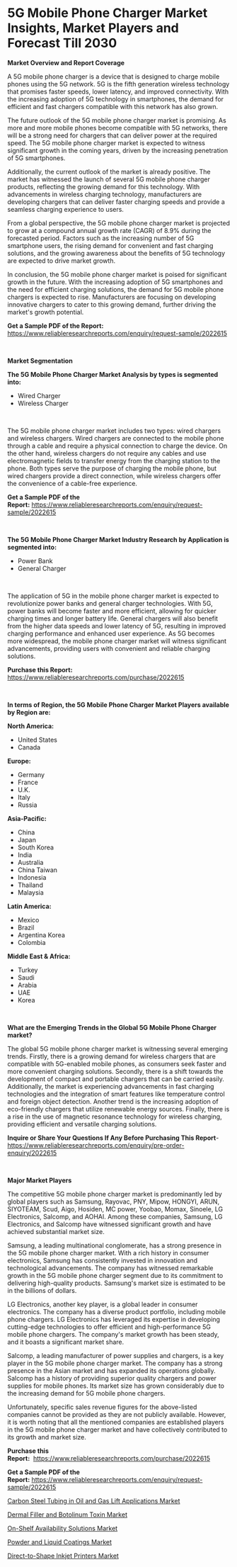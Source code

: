 <p><h1>5G Mobile Phone Charger Market Insights, Market Players and Forecast Till 2030</h1></p><p><strong>Market Overview and Report Coverage</strong></p>
<p><p>A 5G mobile phone charger is a device that is designed to charge mobile phones using the 5G network. 5G is the fifth generation wireless technology that promises faster speeds, lower latency, and improved connectivity. With the increasing adoption of 5G technology in smartphones, the demand for efficient and fast chargers compatible with this network has also grown.</p><p>The future outlook of the 5G mobile phone charger market is promising. As more and more mobile phones become compatible with 5G networks, there will be a strong need for chargers that can deliver power at the required speed. The 5G mobile phone charger market is expected to witness significant growth in the coming years, driven by the increasing penetration of 5G smartphones.</p><p>Additionally, the current outlook of the market is already positive. The market has witnessed the launch of several 5G mobile phone charger products, reflecting the growing demand for this technology. With advancements in wireless charging technology, manufacturers are developing chargers that can deliver faster charging speeds and provide a seamless charging experience to users.</p><p>From a global perspective, the 5G mobile phone charger market is projected to grow at a compound annual growth rate (CAGR) of 8.9% during the forecasted period. Factors such as the increasing number of 5G smartphone users, the rising demand for convenient and fast charging solutions, and the growing awareness about the benefits of 5G technology are expected to drive market growth.</p><p>In conclusion, the 5G mobile phone charger market is poised for significant growth in the future. With the increasing adoption of 5G smartphones and the need for efficient charging solutions, the demand for 5G mobile phone chargers is expected to rise. Manufacturers are focusing on developing innovative chargers to cater to this growing demand, further driving the market's growth potential.</p></p>
<p><strong>Get a Sample PDF of the Report:</strong> <a href="https://www.reliableresearchreports.com/enquiry/request-sample/2022615">https://www.reliableresearchreports.com/enquiry/request-sample/2022615</a></p>
<p>&nbsp;</p>
<p><strong>Market Segmentation</strong></p>
<p><strong>The 5G Mobile Phone Charger Market Analysis by types is segmented into:</strong></p>
<p><ul><li>Wired Charger</li><li>Wireless Charger</li></ul></p>
<p>&nbsp;</p>
<p><p>The 5G mobile phone charger market includes two types: wired chargers and wireless chargers. Wired chargers are connected to the mobile phone through a cable and require a physical connection to charge the device. On the other hand, wireless chargers do not require any cables and use electromagnetic fields to transfer energy from the charging station to the phone. Both types serve the purpose of charging the mobile phone, but wired chargers provide a direct connection, while wireless chargers offer the convenience of a cable-free experience.</p></p>
<p><strong>Get a Sample PDF of the Report:</strong>&nbsp;<a href="https://www.reliableresearchreports.com/enquiry/request-sample/2022615">https://www.reliableresearchreports.com/enquiry/request-sample/2022615</a></p>
<p>&nbsp;</p>
<p><strong>The 5G Mobile Phone Charger Market Industry Research by Application is segmented into:</strong></p>
<p><ul><li>Power Bank</li><li>General Charger</li></ul></p>
<p>&nbsp;</p>
<p><p>The application of 5G in the mobile phone charger market is expected to revolutionize power banks and general charger technologies. With 5G, power banks will become faster and more efficient, allowing for quicker charging times and longer battery life. General chargers will also benefit from the higher data speeds and lower latency of 5G, resulting in improved charging performance and enhanced user experience. As 5G becomes more widespread, the mobile phone charger market will witness significant advancements, providing users with convenient and reliable charging solutions.</p></p>
<p><strong>Purchase this Report:</strong>&nbsp; <a href="https://www.reliableresearchreports.com/purchase/2022615">https://www.reliableresearchreports.com/purchase/2022615</a></p>
<p>&nbsp;</p>
<p><strong>In terms of Region, the 5G Mobile Phone Charger Market Players available by Region are:</strong></p>
<p>
    <p> <strong> North America: </strong>
        <ul>
            <li>United States</li>
            <li>Canada</li>
        </ul>
        </p> 
    <p> <strong> Europe: </strong>
        <ul>
            <li>Germany</li>
            <li>France</li>
            <li>U.K.</li>
            <li>Italy</li>
            <li>Russia</li>
        </ul>
        </p> 
    <p> <strong> Asia-Pacific: </strong>
        <ul>
            <li>China</li>
            <li>Japan</li>
            <li>South Korea</li>
            <li>India</li>
            <li>Australia</li>
            <li>China Taiwan</li>
            <li>Indonesia</li>
            <li>Thailand</li>
            <li>Malaysia</li>
        </ul>
        </p> 
    <p> <strong> Latin America: </strong>
        <ul>
            <li>Mexico</li>
            <li>Brazil</li>
            <li>Argentina Korea</li>
            <li>Colombia</li>
        </ul>
        </p> 
    <p> <strong> Middle East & Africa: </strong>
        <ul>
            <li>Turkey</li>
            <li>Saudi</li>
            <li>Arabia</li>
            <li>UAE</li>
            <li>Korea</li>
        </ul>
    </p>
    </p>
<p>&nbsp;</p>
<p><strong>What are the Emerging Trends in the Global 5G Mobile Phone Charger market?</strong></p>
<p><p>The global 5G mobile phone charger market is witnessing several emerging trends. Firstly, there is a growing demand for wireless chargers that are compatible with 5G-enabled mobile phones, as consumers seek faster and more convenient charging solutions. Secondly, there is a shift towards the development of compact and portable chargers that can be carried easily. Additionally, the market is experiencing advancements in fast charging technologies and the integration of smart features like temperature control and foreign object detection. Another trend is the increasing adoption of eco-friendly chargers that utilize renewable energy sources. Finally, there is a rise in the use of magnetic resonance technology for wireless charging, providing efficient and versatile charging solutions.</p></p>
<p><strong>Inquire or Share Your Questions If Any Before Purchasing This Report</strong>- <a href="https://www.reliableresearchreports.com/enquiry/pre-order-enquiry/2022615">https://www.reliableresearchreports.com/enquiry/pre-order-enquiry/2022615</a></p>
<p>&nbsp;</p>
<p><strong>Major Market Players</strong></p>
<p><p>The competitive 5G mobile phone charger market is predominantly led by global players such as Samsung, Rayovac, PNY, Mipow, HONGYI, ARUN, SIYOTEAM, Scud, Aigo, Hosiden, MC power, Yoobao, Momax, Sinoele, LG Electronics, Salcomp, and AOHAI. Among these companies, Samsung, LG Electronics, and Salcomp have witnessed significant growth and have achieved substantial market size.</p><p>Samsung, a leading multinational conglomerate, has a strong presence in the 5G mobile phone charger market. With a rich history in consumer electronics, Samsung has consistently invested in innovation and technological advancements. The company has witnessed remarkable growth in the 5G mobile phone charger segment due to its commitment to delivering high-quality products. Samsung's market size is estimated to be in the billions of dollars.</p><p>LG Electronics, another key player, is a global leader in consumer electronics. The company has a diverse product portfolio, including mobile phone chargers. LG Electronics has leveraged its expertise in developing cutting-edge technologies to offer efficient and high-performance 5G mobile phone chargers. The company's market growth has been steady, and it boasts a significant market share.</p><p>Salcomp, a leading manufacturer of power supplies and chargers, is a key player in the 5G mobile phone charger market. The company has a strong presence in the Asian market and has expanded its operations globally. Salcomp has a history of providing superior quality chargers and power supplies for mobile phones. Its market size has grown considerably due to the increasing demand for 5G mobile phone chargers.</p><p>Unfortunately, specific sales revenue figures for the above-listed companies cannot be provided as they are not publicly available. However, it is worth noting that all the mentioned companies are established players in the 5G mobile phone charger market and have collectively contributed to its growth and market size.</p></p>
<p><strong>Purchase this Report:</strong>&nbsp;&nbsp;<a href="https://www.reliableresearchreports.com/purchase/2022615">https://www.reliableresearchreports.com/purchase/2022615</a></p>
<p></p>
<p><strong>Get a Sample PDF of the Report:</strong>&nbsp;<a href="https://www.reliableresearchreports.com/enquiry/request-sample/2022615">https://www.reliableresearchreports.com/enquiry/request-sample/2022615</a></p>
<p><p><a href="https://medium.com/@humanhydrohq/carbon-steel-tubing-in-oil-and-gas-lift-applications-market-report-reveals-the-latest-trends-and-6f0b73e51586">Carbon Steel Tubing in Oil and Gas Lift Applications Market</a></p><p><a href="https://medium.com/@rajuchacharp23/dermal-filler-and-botolinum-toxin-market-size-market-outlook-and-market-forecast-2023-to-2030-aa46e108f4c0">Dermal Filler and Botolinum Toxin Market</a></p><p><a href="https://medium.com/@mahimohanrp23/on-shelf-availability-solutions-market-size-market-outlook-and-market-forecast-2023-to-2030-d7dd81cd1151">On-Shelf Availability Solutions Market</a></p><p><a href="https://medium.com/@prakrishnarp23/powder-and-liquid-coatings-market-trends-forecast-and-competitive-analysis-to-2030-bd4dc95cb6f2">Powder and Liquid Coatings Market</a></p><p><a href="https://medium.com/@reportmines/direct-to-shape-inkjet-printers-market-competitive-analysis-market-trends-and-forecast-to-2030-46c084d004fc">Direct-to-Shape Inkjet Printers Market</a></p></p>